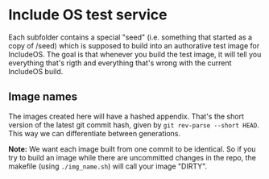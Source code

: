 # Include OS test service

Each subfolder contains a special "seed" (i.e. something that started as a copy of <repo>/seed) which is supposed to build into an authorative test image for IncludeOS. The goal is that whenever you build the test image, it will tell you everything that's rigth and everything that's wrong with the current IncludeOS build.

## Image names
The images created here will have a hashed appendix. That's the short version of the latest git commit hash, given by `git rev-parse --short HEAD`. This way we can differentiate between generations. 

**Note:** We want each image built from one commit to be identical. So if you try to build an image while there are uncommitted changes in the repo, the makefile (using `./img_name.sh`) will call your image "DIRTY".

